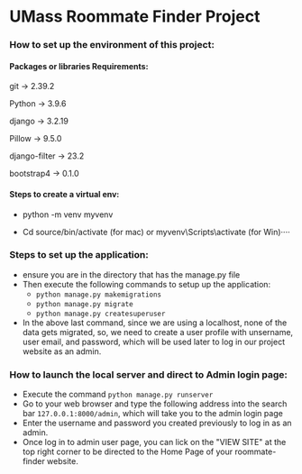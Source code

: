 # UMass Roommate Finder Project

### How to set up the environment of this project:

#### Packages or libraries Requirements:
git -> 2.39.2

Python -> 3.9.6

django -> 3.2.19

Pillow -> 9.5.0

django-filter -> 23.2

bootstrap4 -> 0.1.0

#### Steps to create a virtual env:

* python -m venv myvenv

* Cd source/bin/activate (for mac) or myvenv\Scripts\activate (for Win)····

### Steps to set up the application:
* ensure you are in the directory that has the manage.py file
* Then execute the following commands to setup up the application: 
  * `python manage.py makemigrations`
  * `python manage.py migrate`
  * `python manage.py createsuperuser`
* In the above last command, since we are using a localhost, none of the data gets migrated, so, we need to create a user profile with unsername, user email, and password, which will be used later to log in our project website as an admin.

### How to launch the local server and direct to Admin login page:
* Execute the command `python manage.py runserver`
* Go to your web browser and type the following address into the search bar `127.0.0.1:8000/admin`, which will take you to the admin login page
* Enter the username and password you created previously to log in as an admin.
* Once log in to admin user page, you can lick on the "VIEW SITE" at the top right corner to be directed to the Home Page of your roommate-finder website.






